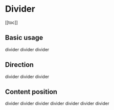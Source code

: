 <script setup>
  import './../../../src/divider'
</script>

# Divider

[[toc]]

## Basic usage

<div>
  divider
  <sky-divider></sky-divider>
  divider
  <sky-divider border-style="dashed"></sky-divider>
  divider
</div>

## Direction

<div>
  divider
  <sky-divider direction="vertical"></sky-divider>
  divider
  <sky-divider direction="vertical"></sky-divider>
  divider
</div>

## Content position

<div>
  divider
  <sky-divider content-position="left">divider</sky-divider>
  divider
  <sky-divider>divider</sky-divider>
  divider
  <sky-divider content-position="right">divider</sky-divider>
  divider
</div>
